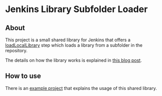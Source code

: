 # Jenkins Library Subfolder Loader

## About

This project is a small shared library for Jenkins that offers a [loadLocalLibrary](vars/loadLocalLibrary.groovy) step which loads a library from a subfolder in the repository.

The details on how the library works is explained in [this blog post](https://www.code-held.com/2020/01/21/jenkins-local-shared-library/).

## How to use

There is an [example project](https://github.com/mld-ger/jenkins-library-subfolder-loader-example) that explains the usage of this shared library.
